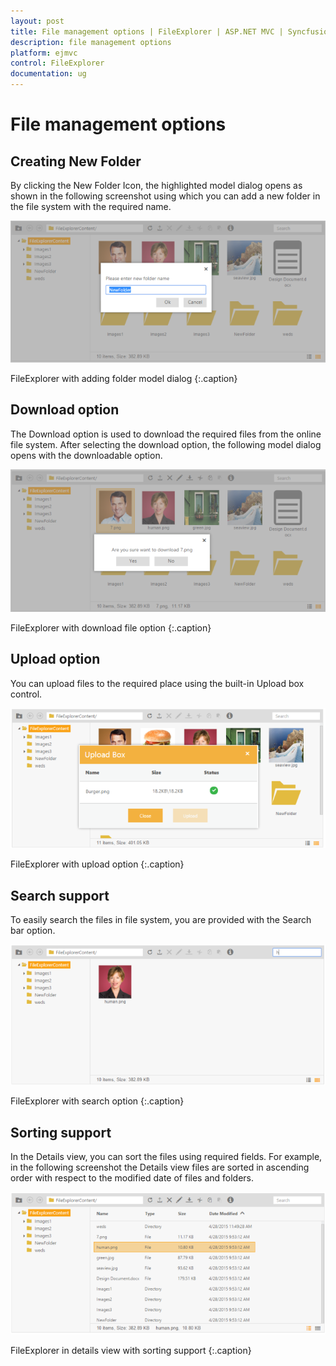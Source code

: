 ```yaml
---
layout: post
title: File management options | FileExplorer | ASP.NET MVC | Syncfusion
description: file management options
platform: ejmvc
control: FileExplorer
documentation: ug
---
```


# File management options

## Creating New Folder

By clicking the New Folder Icon, the highlighted model dialog opens as shown in the following screenshot using which you can add a new folder in the file system with the required name.

![](File-management-options_images/File-management-options_img1.png)

FileExplorer with adding folder model dialog
{:.caption}

## Download option

The Download option is used to download the required files from the online file system. After selecting the download option, the following model dialog opens with the downloadable option.

![](File-management-options_images/File-management-options_img2.png)

FileExplorer with download file option
{:.caption}

## Upload option

You can upload files to the required place using the built-in Upload box control.

![](File-management-options_images/File-management-options_img3.png)

FileExplorer with upload option
{:.caption}

## Search support

To easily search the files in file system, you are provided with the Search bar option.

![](File-management-options_images/File-management-options_img4.png)

FileExplorer with search option
{:.caption}

## Sorting support

In the Details view, you can sort the files using required fields. For example, in the following screenshot the Details view files are sorted in ascending order with respect to the modified date of files and folders.

![](File-management-options_images/File-management-options_img5.png)

FileExplorer in details view with sorting support
{:.caption}
